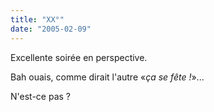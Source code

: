 ```yaml
---
title: "XX°"
date: "2005-02-09"
---
```


Excellente soirée en perspective.

Bah ouais, comme dirait l'autre «_ça se fête !_»...

N'est-ce pas ?
